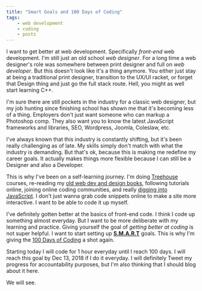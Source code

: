 ```yaml
---
title: "Smart Goals and 100 Days of Coding"
tags: 
    - web development 
    - coding
    - posts
---
```


I want to get better at web development. Specifically _front-end_ web development. I'm still just an old school _web designer_. For a long time a web designer's role was somewhere between print designer and full on _web developer_. But this doesn't look like it's a thing anymore. You either just stay at being a traditional print designer, transition to the UX/UI racket, or forget that Design thing and just go the full stack route. Hell, you might as well start learning C++.

I'm sure there are still pockets in the industry for a classic web designer, but my job hunting since finishing school has shown me that it's becoming less of a thing. Employers don't just want someone who can markup a Photoshop comp. They also want you to know the latest JavaScript frameworks and libraries, SEO, Wordpress, Joomla, Coleslaw, etc.

I've always known that this industry is constantly shifting, but it's been really challenging as of late. My skills simply don't match with what the industry is demanding. But that's ok, because this is making me redefine my career goals. It actually makes things more flexible because I can still be a Designer and also a Developer.

This is why I've been on a self-learning journey. I'm doing [Treehouse](https://teamtreehouse.com/) courses, re-reading my [old web dev and design books](https://www.amazon.com/Web-Design-HTML-JavaScript-jQuery/dp/1118907442/ref=sr_1_1?s=books&ie=UTF8&qid=1536159363&sr=1-1&keywords=john+duckett), following tutorials online, joining online coding communities, and really [digging into JavaScript](https://eloquentjavascript.net/). I don't just wanna grab code snippets online to make a site more interactive. I want to be able to code it up myself.

I've definitely gotten better at the basics of front-end code. I think I code up something almost everyday. But I want to be more deliberate with my learning and practice. Giving yourself the goal of _getting better at coding_ is not super helpful. I want to start setting up [**S.M.A.R.T**](https://en.wikipedia.org/wiki/SMART_criteria) goals. This is why I'm giving the [100 Days of Coding](https://www.100daysofcode.com/) a shot again.

Starting today I will code for 1 hour everyday until I reach 100 days. I will reach this goal by Dec 13, 2018 if I do it everyday. I will definitely Tweet my progress for accountability purposes, but I'm also thinking that I should blog about it here.

We will see.
